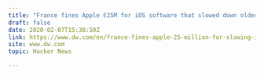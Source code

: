 ```yaml
---
title: "France fines Apple €25M for iOS software that slowed down older iPhones"
draft: false
date: 2020-02-07T15:38:50Z
link: https://www.dw.com/en/france-fines-apple-25-million-for-slowing-iphone-software/a-52290154?maca=en-rss-en-eu-2092-rdf&utm_medium=RSS&utm_source=hune
site: www.dw.com
topic: Hacker News  

---
```

